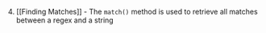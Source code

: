 4. [[Finding Matches]] - The `match()` method is used to retrieve all matches between a regex and a string